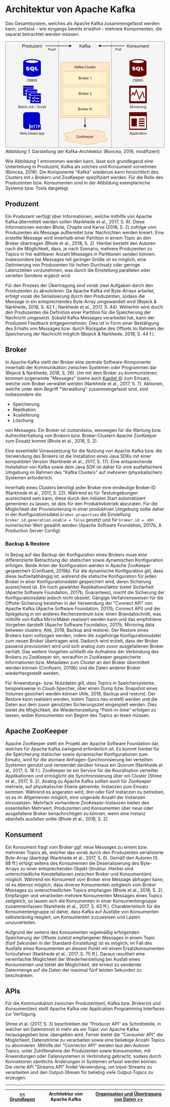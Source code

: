 # Architektur von Apache Kafka
Das Gesamtsystem, welches als Apache Kafka zusammengefasst werden kann, umfasst - wie eingangs bereits erwähnt - mehrere Komponenten, die separat betrachtet werden müssen.

![Übersicht über die Kafka-Architektur](media/kafka_architektur.png "Übersicht über die Kafka-Architektur")
*Abbildung 1.* Darstellung der Kafka-Architektur (Boncea, 2016, modifiziert)

Wie Abbildung 1 entnommen werden kann, lässt sich grundlegend eine Unterteilung in Produzent, Kafka als solches und Konsument vornehmen (Boncea, 2016). Die Komponente "Kafka" wiederum kann hinsichtlich des Clusters mit ``n`` Brokern und ZooKeeper spezifiziert werden. Für die Rolle des Produzenten bzw. Konsumenten sind in der Abbildung exemplarische Systeme bzw. Tools dargelegt.

## Produzent
Ein Produzent verfügt über Informationen, welche mithilfe von Apache Kafka übermittelt werden sollen (Narkhede et al., 2017, S. 6). Diese Informationen werden Bhole, Chapte und Karve (2018, S. 2) zufolge vom Produzenten als Message aufbereitet bzw. Nachrichten werden kreiert. Eine erstellte Message wird innerhalb einer Partition in einem Topic an den Broker übertragen (Bhole et al., 2018, S. 2). Hierbei besteht den Autoren nach die Möglichkeit, dass, je nach Szenario, mehrere Produzenten zu Topics in frei wählbarer Anzahl Messages in Partitionen senden können. Insbesondere bei Messages mit geringer Größe ist es möglich, eine Optimierung von Produzenten für hohen Durchsatz oder geringe Latenzzeiten vorzunehmen, was durch die Einstellung parallelen oder seriellen Sendens ergänzt wird.

Für den Prozess der Übertragung sind vorab zwei Aufgaben durch den Produzenten zu absolvieren. Da Apache Kafka mit Byte-Arrays arbeitet, erfolgt vorab die Serialisierung durch den Produzenten, sodass die Message in ein entsprechendes Byte-Array umgewandelt wird  (Bejeck & Narkhede, 2018, S. 42 f.; Narkhede et al., 2017, S. 44). Weiterhin wird durch den Produzenten die Definition einer Partition für die Speicherung der Nachricht umgesetzt. Sobald Kafka Messages verarbeitet hat, kann der Produzent Feedback entgegennehmen. Dies ist in Form einer Bestätigung des Erhalts von Messages bzw. durch Rückgabe des Offsets im Rahmen der Speicherung der Nachricht möglich (Bejeck & Narkhede, 2018, S. 44 f.).

## Broker
In Apache Kafka stellt der Broker eine zentrale Software-Komponente innerhalb der Kommunikation zwischen Systemen oder Programmen dar (Bejeck & Narkhede, 2018, S. 26). Um mit dem Broker zu kommunizieren, kommen sogenannte "Messages" (siehe auch [Kapitel 4](04_daten_organisation_uebertragung.md)) zum Einsatz, welche vom Broker verwaltet werden (Narkhede et al., 2017, S. 7). Aktionen, welche unter dem Begriff "Verwaltung" zusammengefasst sind, sind insbesondere die

- Speicherung
- Replikation
- Auslieferung
- Löschung

von Messages. Ein Broker ist zustandslos, weswegen für die Wartung bzw. Aufrechterhaltung von Brokern bzw. Broker-Clustern Apache ZooKeeper zum Einsatz kommt (Bhole et al., 2018, S. 2).

Eine essentielle Voraussetzung für die Nutzung von Apache Kafka bzw. die Verwendung des Brokers ist die Installation eines Java SDKs mit einer kompatiblen Version (Narkhede et al., 2017, S. 17). Eine entsprechende Installation von Kafka sowie dem Java SDK ist daher für eine ausfallsichere Umgebung im Rahmen des "Kafka Clusters" auf mehreren (physikalischen) Systemen erforderlich.

Innerhalb eines Clusters benötigt jeder Broker eine eindeutige Broker-ID (Narkhede et al., 2017, S. 22). Während es für Testumgebungen ausreichend sein kann, diese durch den initialen Start automatisiert generieren zu lassen, ist dies für den Produktivbetrieb abzuraten. Für die Möglichkeit der Provisionierung in einer produktiven Umgebung sollte daher in der Konfigurationsdatei ``broker.properties`` die Einstellung ``broker.id.generation.enable = false`` gesetzt und für ``broker.id = `` ein numerischer Wert gewählt werden (Apache Software Foundation, 2017b, A Production Server Config).

### Backup & Restore
In Bezug auf das Backup der Konfiguration eines Brokers muss eine differenzierte Betrachtung der statischen sowie dynamischen Konfiguration erfolgen. Beide Arten der Konfiguration werden in Apache ZooKeeper gespeichert (Confluent, 2019b). Für die dynamische Konfiguration gilt, dass diese laufzeitabhängig ist, während die statische Konfiguration für jeden Broker in einer Konfigurationsdatei gespeichert wird, deren Sicherung ausreichend ist. Ein hoch gewählter Replikationsfaktor bietet Sicherheit (Apache Software Foundation, 2017b, Guarantees), macht die Sicherung der Konfigurationsdatei jedoch nicht obsolet. Gängige Verfahrensweisen für die Offsite-Sicherung bestehen in der Verwendung der "Connect API" von Apache Kafka (Apache Software Foundation, 2017b, Connect API) und der Spiegelung in ein anderes Rechenzentrum bzw. einen Brandabschnitt, was mithilfe von Kafka MirrorMaker realisiert werden kann und das empfohlene Vorgehen darstellt (Apache Software Foundation, 2017b, Mirroring data between clusters; Alle, 2018, Backup and restore). Der Restore eines Brokers kann vollzogen werden, indem die zugehörige Konfigurationsdatei zum neuen Broker übertragen wird. Dadurch wird erzielt, dass der Broker passend provisioniert wird und sich analog zum zuvor ausgefallenen Broker verhält. Das weitere Vorgehen schließt die Aufnahme der Verbindung des Brokers zu ZooKeeper ein, woraufhin in ZooKeeper gespeicherte Informationen bzw. Metadaten zum Cluster an den Broker übermittelt werden können (Confluent, 2019b) und die Daten anderer Broker wiederhergestellt werden.

Für Anwendungs- bzw. Nutzdaten gilt, dass Topics in Speichersysteme, beispielsweise in Cloud-Speicher, über einen Dump bzw. Snapshot eines Volumes gesichert werden können (Alle, 2018, Backup and restore). Der Restore kann realisiert werden, indem Topics neu erstellt werden und die Daten aus dem zuvor genutzten Sicherungsziel eingespielt werden. Dies bietet die Möglichkeit, die Wiederherstellung "Point-in-time" erfolgen zu lassen, wobei Konsumenten von Beginn des Topics an lesen müssen.

## Apache ZooKeeper
Apache ZooKeeper stellt ein Projekt der Apache Software Foundation dar, welches für Apache Kafka zwingend erforderlich ist. Es kommt hierbei für die Speicherung statischer sowie dynamischer Konfigurationen zum Einsatz, wird für die atomare Anfragen-Synchronisierung bei verteilten Systemen genutzt und verwendet darüber hinaus ein Quorum  (Narkhede et al., 2017, S. 18 f.). ZooKeeper ist ein Service für die Koordination verteilter Applikationen und ermöglicht die Synchronisierung über ein Cluster (Shree et al., 2017, S. 2). Analog zu Apache Kafka sollten auch für ZooKeeper mehrere, auf physikalischer Ebene getrennte, Instanzen zum Einsatz kommen. Während es angeraten wird, drei oder fünf Instanzen zu betreiben, ist es im Allgemeinen möglich, eine ungerade Anzahl der Instanzen einzusetzen. Mehrfach vorhandene ZooKeeper-Instanzen bieten den essentiellen Mehrwert, Produzenten und Konsumenten über neue oder ausgefallene Broker benachrichtigen zu können, wenn eine Instanz ebenfalls ausfallen sollte (Bhole et al., 2018, S. 2).

## Konsument
Ein Konsument fragt vom Broker ggf. neue Messages zu einem bzw. mehreren Topics ab, welcher das vorab durch den Produzenten serialisierte Byte-Array überträgt  (Narkhede et al., 2017, S. 6). Gemäß den Autoren (S. 88 ff.) erfolgt seitens des Konsumenten die Deserialisierung des Byte-Arrays zu einer entsprechenden Objekt-Struktur. Hierbei sind unterschiedliche Konstellationen zwischen Broker und Konsument(en) möglich. Während ein Konsument vom Broker eine Message abfragen kann, ist es ebenso möglich, dass diverse Konsumenten zeitgleich vom Broker Messages zu unterschiedlichen Topics empfangen (Bhole et al., 2018, S. 2). Empfangen und verarbeiten mehrere Konsumenten Messages eines Topics zeitgleich, so lassen sich die Konsumenten in einer Konsumentengruppe zusammenfassen  (Narkhede et al., 2017, S. 63 ff.). Charakteristisch für die Konsumentengruppe ist daher, dass Kafka auf Ausfälle von Konsumenten selbstständig reagiert, um Konsumenten zuzuweisen und Lasten umzuverteilen.

Aufgrund der seitens des Konsumenten regelmäßig erfolgenden Speicherung der Offsets zuletzt empfangener Messages in einem Topic (fünf Sekunden in der Standard-Einstellung) ist es möglich, im Fall des Ausfalls eines Konsumenten an diesem Punkt mit einem Ersatzkonsumenten fortzufahren  (Narkhede et al., 2017, S. 75 ff.). Daraus resultiert eine vereinfachte Möglichkeit der Wiederherstellung bei Ausfall eines Konsumenten und bietet die Möglichkeit, die erneut zu sendende Datenmenge auf die Daten der maximal fünf letzten Sekunden zu beschränken.

## APIs
Für die Kommunikation zwischen Produzent(en), Kafka bzw. Broker(n) und Konsument(en) stellt Apache Kafka vier Application Programming Interfaces zur Verfügung.

Shree et al. (2017, S. 3) beschreiben die "Producer API" als Schnittstelle, in welcher ein Datenstrom in mehr als ein Topic von Apache Kafka herausgegeben bzw. übergeben wird. Ferner bietet die "Consumer API" die Möglichkeit, Datenströme zu verarbeiten sowie eine beliebige Anzahl Topics zu abonnieren. Mithilfe der "Connector API" werden laut den Autoren Topics, unter Zuhilfenahme der Produzenten sowie Konsumenten, mit Anwendungen oder Datensystemen in Verbindung gebracht, sodass durch Konnektoren sämtliche Änderungen in Systemen erfasst werden können. Die vierte API "Streams API" findet Verwendung, um Input-Streams zu verarbeiten und den Output-Stream für beliebig viele Output-Topics zu erzeugen.

---

| [<< Grundlagen](02_grundlagen.md) | Architektur von Apache Kafka | [Organisation und Übertragung von Daten >>](04_daten_organisation_uebertragung.md) |
|-----------------------------------|------------------------------|------------------------------------------------------------------------------------|
